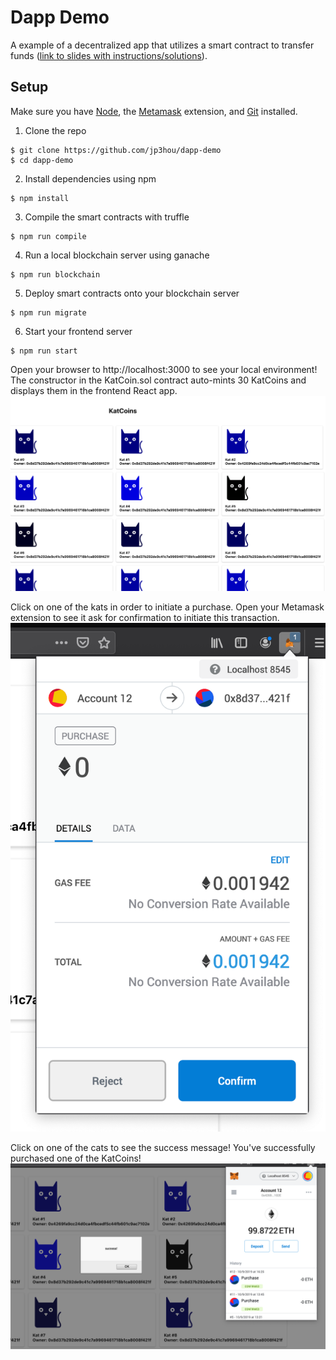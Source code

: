 # Dapp Demo
A example of a decentralized app that utilizes a smart contract to transfer funds ([link to slides with instructions/solutions](https://docs.google.com/presentation/d/1Yu9yTOsuy1EG4g5UoZKeoxxTpO3AbRJ8NOpTB8MxFbY/edit?usp=sharing)).

## Setup

Make sure you have [Node](https://nodejs.org), the [Metamask](https://metamask.io/) extension, and [Git](https://git-scm.com/book/en/v2/Getting-Started-Installing-Git) installed.

1. Clone the repo

```
$ git clone https://github.com/jp3hou/dapp-demo
$ cd dapp-demo
```

2. Install dependencies using npm

```
$ npm install
```

3. Compile the smart contracts with truffle

```
$ npm run compile
```

4. Run a local blockchain server using ganache

```
$ npm run blockchain
```

5. Deploy smart contracts onto your blockchain server

```
$ npm run migrate
```
6. Start your frontend server

```
$ npm run start
```

Open your browser to http://localhost:3000 to see your local environment!
The constructor in the KatCoin.sol contract auto-mints 30 KatCoins and displays them in the frontend React app.
![Screenshot](/screenshots/kats_home.png?raw=true)

Click on one of the kats in order to initiate a purchase. Open your Metamask extension to see it ask for confirmation to initiate this transaction.
![Screenshot](/screenshots/confirm_metamask_transaction.png?raw=true)


Click on one of the cats to see the success message! You've successfully purchased one of the KatCoins!
![Screenshot](/screenshots/successful_purchase.png?raw=true)
